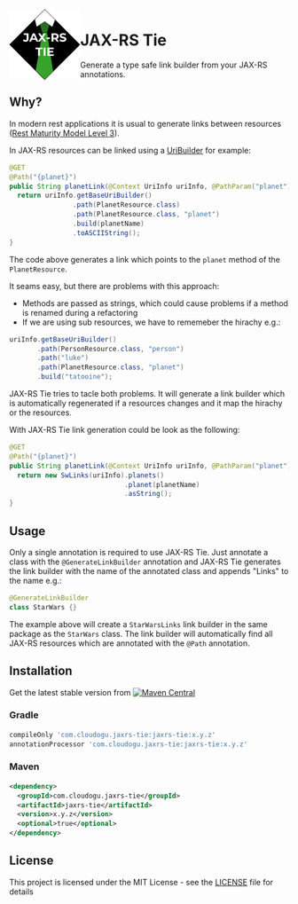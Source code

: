 <img align="left" alt="JAX-RS Tie" src="images/logo.png" width="128" height="128" />

# JAX-RS Tie

Generate a type safe link builder from your JAX-RS annotations.

## Why?

In modern rest applications it is usual to generate links between resources ([Rest Maturity Model Level 3](https://martinfowler.com/articles/richardsonMaturityModel.html#level3)).

In JAX-RS resources can be linked using a [UriBuilder](https://jakarta.ee/specifications/restful-ws/3.0/apidocs/jakarta/ws/rs/core/uribuilder) for example:

```java
@GET
@Path("{planet}")
public String planetLink(@Context UriInfo uriInfo, @PathParam("planet") String planetName) {
  return uriInfo.getBaseUriBuilder()
                .path(PlanetResource.class)
                .path(PlanetResource.class, "planet")
                .build(planetName)
                .toASCIIString();
}
```

The code above generates a link which points to the `planet` method of the `PlanetResource`.

It seams easy, but there are problems with this approach:

* Methods are passed as strings, which could cause problems if a method is renamed during a refactoring
* If we are using sub resources, we have to rememeber the hirachy e.g.: 

```java
uriInfo.getBaseUriBuilder()
       .path(PersonResource.class, "person")
       .path("luke")
       .path(PlanetResource.class, "planet")
       .build("tatooine");
```

JAX-RS Tie tries to tacle both problems.
It will generate a link builder which is automatically regenerated if a resources changes 
and it map the hirachy or the resources.

With JAX-RS Tie link generation could be look as the following:

```java
@GET
@Path("{planet}")
public String planetLink(@Context UriInfo uriInfo, @PathParam("planet") String planetName) {
  return new SwLinks(uriInfo).planets()
                             .planet(planetName)
                             .asString();
}
``` 

## Usage

Only a single annotation is required to use JAX-RS Tie.
Just annotate a class with the `@GenerateLinkBuilder` annotation and JAX-RS Tie generates the link builder
with the name of the annotated class and appends "Links" to the name e.g.: 

```java
@GenerateLinkBuilder
class StarWars {}
```

The example above will create a `StarWarsLinks` link builder in the same package as the `StarWars` class.
The link builder will automatically find all JAX-RS resources which are annotated with the `@Path` annotation.

## Installation

Get the latest stable version from [![Maven Central](https://img.shields.io/maven-central/v/com.cloudogu.jaxrs-tie/jaxrs-tie.svg)](https://search.maven.org/search?q=g:com.cloudogu.jaxrs-tie%20a:jaxrs-tie)

### Gradle

```groovy
compileOnly 'com.cloudogu.jaxrs-tie:jaxrs-tie:x.y.z'
annotationProcessor 'com.cloudogu.jaxrs-tie:jaxrs-tie:x.y.z'
```

### Maven

```xml
<dependency>
  <groupId>com.cloudogu.jaxrs-tie</groupId>
  <artifactId>jaxrs-tie</artifactId>
  <version>x.y.z</version>
  <optional>true</optional>
</dependency>
```

## License

This project is licensed under the MIT License - see the [LICENSE](LICENSE) file for details

